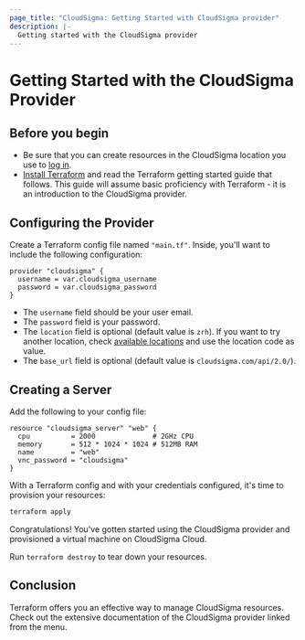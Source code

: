 ```yaml
---
page_title: "CloudSigma: Getting Started with CloudSigma provider"
description: |-
  Getting started with the CloudSigma provider
---
```


# Getting Started with the CloudSigma Provider

## Before you begin

* Be sure that you can create resources in the CloudSigma location you use to
[log in](https://zrh.cloudsigma.com/ui/4.0/login).
* [Install Terraform](https://www.terraform.io/intro/getting-started/install.html)
and read the Terraform getting started guide that follows. This guide will
assume basic proficiency with Terraform - it is an introduction to the CloudSigma
provider.

## Configuring the Provider

Create a Terraform config file named `"main.tf"`. Inside, you'll want to include
the following configuration:

```hcl
provider "cloudsigma" {
  username = var.cloudsigma_username
  password = var.cloudsigma_password
}
```

* The `username` field should be your user email.
* The `password` field is your password.
* The `location` field is optional (default value is `zrh`). If you want to try
another location, check [available locations](https://docs.cloudsigma.com/en/latest/general.html#api-endpoint)
and use the location code as value.
* The `base_url` field is optional (default value is `cloudsigma.com/api/2.0/`).

## Creating a Server
Add the following to your config file:

```hcl
resource "cloudsigma_server" "web" {
  cpu          = 2000              # 2GHz CPU
  memory       = 512 * 1024 * 1024 # 512MB RAM
  name         = "web"
  vnc_password = "cloudsigma"
}
```

With a Terraform config and with your credentials configured, it's time to
provision your resources:

```sh
terraform apply
```

Congratulations! You've gotten started using the CloudSigma provider and provisioned
a virtual machine on CloudSigma Cloud.

Run `terraform destroy` to tear down your resources.

## Conclusion

Terraform offers you an effective way to manage CloudSigma resources. Check out
the extensive documentation of the CloudSigma provider linked from the menu.
